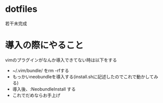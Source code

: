 # dotfiles
若干未完成

# 導入の際にやること
vimのプラグインがなんか導入できてない時は以下をする
- ~/.vim/bundle/ をrm -rfする
- もっかいneobundleを導入する(install.shに記述したのでこれで動かしてみる)
- 導入後、:NeobundleInstall する
- これでだめならお手上げ
